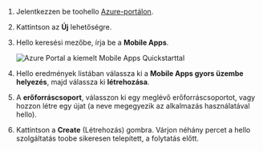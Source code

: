 1. Jelentkezzen be toohello [Azure-portálon].

2. Kattintson az **Új** lehetőségre.

3. Hello keresési mezőbe, írja be a **Mobile Apps**.

    ![Azure Portal a kiemelt Mobile Apps Quickstarttal][quickstart]

4. Hello eredmények listában válassza ki a **Mobile Apps gyors üzembe helyezés**, majd válassza ki **létrehozása**.
 
5. A **erőforráscsoport**, válasszon ki egy meglévő erőforráscsoportot, vagy hozzon létre egy újat (a neve megegyezik az alkalmazás használatával hello).

6. Kattintson a **Create** (Létrehozás) gombra. Várjon néhány percet a hello szolgáltatás toobe sikeresen telepített, a folytatás előtt.

<!-- Images. -->
[quickstart]: ./media/app-service-mobile-dotnet-backend-create-new-service/search-mobile-apps-quickstart.png

<!-- URLs. -->
[Azure-portálon]: https://portal.azure.com/
